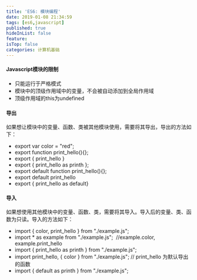 ```yaml
---
title: 'ES6: 模块编程'
date: 2019-01-08 21:34:59
tags: [es6,javascript]
published: true
hideInList: false
feature: 
isTop: false
categories: 计算机基础
---
```


#### Javascript模块的限制

*   只能运行于严格模式
*   模块中的顶级作用域中的变量，不会被自动添加到全局作用域
*   顶级作用域的this为undefined

#### 导出

如果想让模块中的变量、函数、类被其他模块使用，需要将其导出，导出的方法如下：

*   export var color = "red";
*   export function print_hello(){};
*   export { print_hello }
*   export { print_hello as printh };
*   export default function print_hello(){};
*   export default print_hello
*   export { print_hello as default}

#### 导入

如果想使用其他模块中的变量、函数、类，需要将其导入。导入后的变量、类、函数为只读。导入的方法如下：

*   import { color, print_hello } from "./example.js";
*   import * as example from "./example.js";  //example.color, example.print_hello
*   import { print_hello as printh } from "./example.js";
*   import print\_hello, { color } from "./example.js"; // print\_hello 为默认导出的函数
*   import { default as printh } from "./example.js";